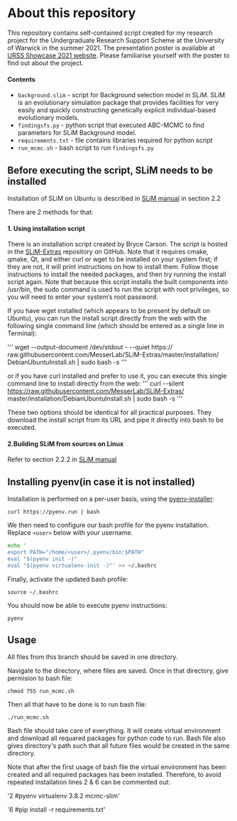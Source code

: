 # About this repository

This repository contains self-contained script created for my research project for the Undergraduate Research Support Scheme at the University of Warwick in the summer 2021. The presentation poster is available at [URSS Showcase 2021 website](https://urss.warwick.ac.uk/items/show/160). Please familiarise yourself with the poster to find out about the project.

#### Contents

- `background.slim` - script for Background selection model in SLiM. SLiM is an evolutionary simulation package that provides facilities for very easily and quickly constructing genetically explicit individual-based evolutionary models.
- `findingsfs.py` - python script that executed ABC-MCMC to find parameters for SLiM Background model.
- `requirements.txt` - file contains libraries required for python script
- `run_mcmc.sh` - bash script to run `findingsfs.py`

## Before executing the script, SLiM needs to be installed

Installation of SLiM on Ubuntu is described in [SLiM manual](http://benhaller.com/slim/SLiM_Manual.pdf) in section 2.2

There are 2 methods for that:

#### 1. Using installation script

There is an installation script created by Bryce Carson. The script is hosted in the [SLiM-Extras](https://raw.githubusercontent.com/MesserLab/SLiM-Extras/master/installation/DebianUbuntuInstall.sh) repository on GitHub. Note
that it requires cmake, qmake, Qt, and either curl or wget to be installed on your system first; if they
are not, it will print instructions on how to install them. Follow those instructions to install the
needed packages, and then try running the install script again. 
Note that because this script installs the built components into /usr/bin, the sudo command is
used to run the script with root privileges, so you will need to enter your system’s root password. 

If you have wget installed (which appears to be present by default on Ubuntu), you can run the
install script directly from the web with the following single command line (which should be
entered as a single line in Terminal):

'''
wget --output-document /dev/stdout - --quiet https://
raw.githubusercontent.com/MesserLab/SLiM-Extras/master/installation/
DebianUbuntuInstall.sh | sudo bash -s
'''

or if you have curl installed and prefer to use it, you can execute this single command line to
install directly from the web:
'''
curl --silent https://raw.githubusercontent.com/MesserLab/SLiM-Extras/
master/installation/DebianUbuntuInstall.sh | sudo bash -s
'''

These two options should be identical for all practical purposes. They download the install
script from its URL and pipe it directly into bash to be executed. 

#### 2.Building SLiM from sources on Linux 

Refer to section 2.2.2 in [SLiM manual](http://benhaller.com/slim/SLiM_Manual.pdf)

## Installing pyenv(in case it is not installed)

Installation is performed on a per-user basis, using the [pyenv-installer](https://github.com/pyenv/pyenv-installer):

`curl https://pyenv.run | bash`

We then need to configure our bash profile for the pyenv installation. Replace `<user>` below with your username.

```bash
echo '
export PATH="/home/<user>/.pyenv/bin:$PATH"
eval "$(pyenv init -)"
eval "$(pyenv virtualenv-init -)"' >> ~/.bashrc
```

Finally, activate the updated bash profile:

`source ~/.bashrc`

You should now be able to execute pyenv instructions:

`pyenv`


## Usage

All files from this branch should be saved in one directory. 

Navigate to the directory, where files are saved. Once in that directory, give permision to bash file:

`chmod 755 run_mcmc.sh`

Then all that have to be done is to run bash file:

`./run_mcmc.sh`

Bash file should take care of everything. It will create virtual environment and download all requared packages for python code to run.
Bash file also gives directory's path such that all future files would be created in the same directory.

Note that after the first usage of bash file the virtual environment has been created and all required packages has been installed. Therefore, to avoid repeated installation lines 2 & 6 can be commented out:

'2 #pyenv virtualenv 3.8.2 mcmc-slim'

'6 #pip install -r requirements.txt'


